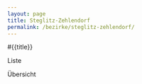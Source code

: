 ```yaml
---
layout: page
title: Steglitz-Zehlendorf
permalink: /bezirke/steglitz-zehlendorf/
---
```



#{{title}}

Liste

Übersicht